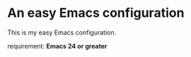 An easy Emacs configuration
===========================
This is my easy Emacs configuration.

requirement:
**Emacs 24 or greater**
 
